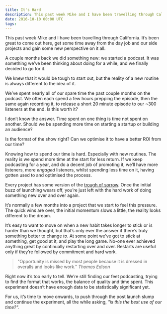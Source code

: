 ```yaml
---
title: It's Hard
description: This past week Mike and I have been travelling through California.
date: 2016-10-10 00:00 UTC
tags:
---
```


This past week Mike and I have been travelling through California. It’s been great to come out here, get some time away from the day job and our side projects and gain some new perspective on it all.

A couple months back we did something new: we started a podcast. It was something we’ve been thinking about doing for a while, and we finally decided to go for it.

We knew that it would be tough to start out, but the reality of a new routine is always different to the idea of it.

We’ve spent nearly all of our spare time the past couple months on the podcast. We often each spend a few hours prepping the episode, then the same again recording it, to release a short 20 minute episode to our ~300 listeners at the end. Is this worth it?

I don’t know the answer. Time spent on one thing is time not spent on another. Should we be spending more time on starting a startup or building an audience?

Is the format of the show right? Can we optimise it to have a better ROI from our time?

Knowing how to spend our time is hard. Especially with new routines. The reality is we spend more time at the start for less return. If we keep podcasting for a year, and do a decent job of promoting it, we’ll have more listeners, more _engaged_ listeners, whilst spending less time on it, having gotten used to and optimised the process.

Every project has some version of the [trough of sorrow](http://andrewchen.co/after-the-techcrunch-bump-life-in-the-trough-of-sorrow/). Once the initial buzz of launching wears off, you’re just left with the hard work of doing something new over and over again.

It’s normally a few months into a project that we start to feel this pressure. The quick wins are over, the initial momentum slows a little, the reality looks different to the dream.

It’s easy to want to move on when a new habit takes longer to stick or is harder than we thought, but that’s only ever the answer if there’s truly something better to change _to_. At some point we’ve got to stick at something, get good at it, and play the long game. No-one ever achieved anything great by continually restarting over and over. Restarts are useful only if they’re followed by commitment and hard work.

> "Opportunity is missed by most people because it is dressed in overalls and looks like work."
> <cite>Thomas Edison</cite>

Right now it’s too early to tell. We’re still finding our feet podcasting, trying to find the format that works, the balance of quality and time spent. This experiment doesn’t have enough data to be statistically significant yet.

For us, it’s time to move onwards, to push through the post launch slump and continue the experiment, all the while asking, _"is this the best use of our time?"._
